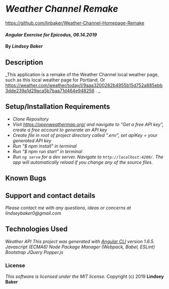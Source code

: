 # _Weather Channel Remake_

https://github.com/linbaker/Weather-Channel-Homepage-Remake

#### _Angular Exercise for Epicodus, 06.14.2019_

#### By _**Lindsey Baker**_

## Description

_This application is a remake of the Weather Channel local weather page, such as this local weather page for Portland, Or
https://weather.com/weather/today/l/9aaa3200282b4955b15d752a885ebb3dde239a1d29aca5b7baa71d464e948256 . _


## Setup/Installation Requirements

* _Clone Repository_
* _Visit https://openweathermap.org/  and navigate to "Get a free API key", create a free account to generate an API key_
* _Create file in root of project directory called ".env", set apiKey = your generated API key_
* _Run "$ npm install" in terminal_
* _Run "$ npm run start" in terminal_
* _Run `ng serve` for a dev server. Navigate to `http://localhost:4200/`. The app will automatically reload if you change any of the source files._

## Known Bugs


## Support and contact details

_Please contact me with any questions, ideas or concerns at lindseybaker0@gmail.com_

## Technologies Used

_Weather API_
_This project was generated with [Angular CLI](https://github.com/angular/angular-cli) version 1.6.5._
_Javascript (ECMA6)_
_Node Package Manager (Webpack, Babel, ESLint)_
_Bootstrap_
_JQuery_
_Popper.js_


### License

*This software is licensed under the MIT license.*
Copyright (c) 2019 **Lindsey Baker**
